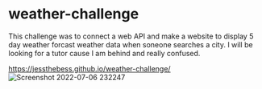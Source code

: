 # weather-challenge

This challenge was to connect a web API and make a website to display 5 day weather forcast weather data when soneone searches a city. I will be looking for a tutor cause I am behind and really confused.

https://jessthebess.github.io/weather-challenge/
![Screenshot 2022-07-06 232247](https://user-images.githubusercontent.com/102444946/177690905-e555b085-2bd3-4181-80ff-386fc119e26b.png)
